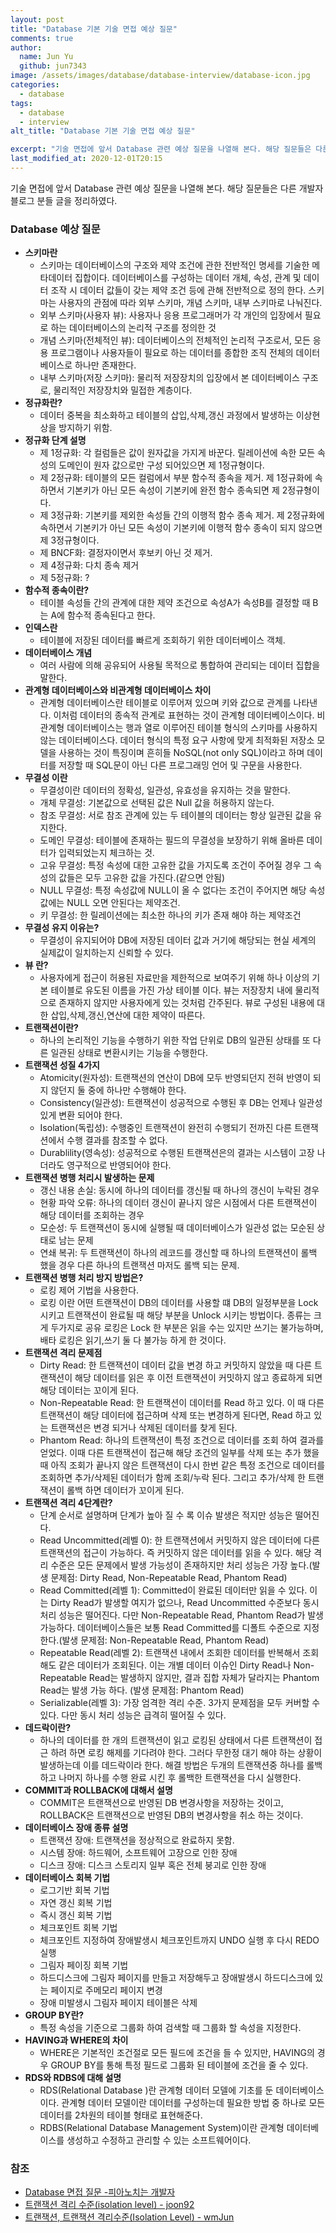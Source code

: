 ```yaml
---
layout: post
title: "Database 기본 기술 면접 예상 질문"
comments: true
author:
  name: Jun Yu
  github: jun7343
image: /assets/images/database/database-interview/database-icon.jpg
categories: 
  - database
tags: 
  - database
  - interview
alt_title: "Database 기본 기술 면접 예상 질문"

excerpt: "기술 면접에 앞서 Database 관련 예상 질문을 나열해 본다. 해당 질문들은 다른 개발자 블로그 분들 글을 정리하였다."
last_modified_at: 2020-12-01T20:15
---
```


기술 면접에 앞서 Database 관련 예상 질문을 나열해 본다. 해당 질문들은 다른 개발자 블로그 분들 글을 정리하였다.

### Database 예상 질문

- **스키마란**
  - 스키마는 데이터베이스의 구조와 제약 조건에 관한 전반적인 명세를 기술한 메타데이터 집합이다. 데이터베이스를 구성하는 데이터 개체, 속성, 관계 및 데이터 조작 시 데이터 값들이 갖는 제약 조건 등에 관해 전반적으로 정의 한다. 스키마는 사용자의 관점에 따라 외부 스키마, 개념 스키마, 내부 스키마로 나눠진다.
  - 외부 스키마(사용자 뷰): 사용자나 응용 프로그래머가 각 개인의 입장에서 필요로 하는 데이터베이스의 논리적 구조를 정의한 것
  - 개념 스키마(전체적인 뷰): 데이터베이스의 전체적인 논리적 구조로서, 모든 응용 프로그램이나 사용자들이 필요로 하는 데이터를 종합한 조직 전체의 데이터베이스로 하나만 존재한다.
  - 내부 스키마(저장 스키마): 물리적 저장장치의 입장에서 본 데이터베이스 구조로, 물리적인 저장장치와 밀접한 계층이다.
- **정규화란?**
  - 데이터 중복을 최소화하고 테이블의 삽입,삭제,갱신 과정에서 발생하는 이상현상을 방지하기 위함.
- **정규화 단계 설명**
  - 제 1정규화: 각 컬럼들은 값이 원자값을 가지게 바꾼다. 릴레이션에 속한 모든 속성의 도메인이 원자 값으로만 구성 되어있으면 제 1정규형이다.
  - 제 2정규화: 테이블의 모든 컬럼에서 부분 함수적 종속을 제거. 제 1정규화에 속하면서 기본키가 아닌 모든 속성이 기본키에 완전 함수 종속되면 제 2정규형이다.
  - 제 3정규화: 기본키를 제외한 속성들 간의 이행적 함수 종속 제거. 제 2정규화에 속하면서 기본키가 아닌 모든 속성이 기본키에 이행적 함수 종속이 되지 않으면 제 3정규형이다.
  - 제 BNCF화: 결정자이면서 후보키 아닌 것 제거. 
  - 제 4정규화: 다치 종속 제거
  - 제 5정규화: ?
- **함수적 종속이란?**
  - 테이블 속성들 간의 관계에 대한 제약 조건으로 속성A가 속성B를 결정할 때 B는 A에 함수적 종속된다고 한다.
- **인덱스란**
  - 테이블에 저장된 데이터를 빠르게 조회하기 위한 데이터베이스 객체.
- **데이터베이스 개념**
  - 여러 사람에 의해 공유되어 사용될 목적으로 통합하여 관리되는 데이터 집합을 말한다.
- **관계형 데이터베이스와 비관계형 데이터베이스 차이**
  - 관계형 데이터베이스란 테이블로 이루어져 있으며 키와 값으로 관계를 나타낸다. 이처럼 데이터의 종속적 관계로 표현하는 것이 관계형 데이터베이스이다. 비관계형 데이터베이스는 행과 열로 이루어진 테이블 형식의 스키마를 사용하지 않는 데이터베이스다. 데이터 형식의 특정 요구 사항에 맞게 최적화된 저장소 모델을 사용하는 것이 특징이며 흔히들 NoSQL(not only SQL)이라고 하며 데이터를 저장할 때 SQL문이 아닌 다른 프로그래밍 언어 및 구문을 사용한다.
- **무결성 이란**
  - 무결성이란 데이터의 정확성, 일관성, 유효성을 유지하는 것을 말한다.
  - 개체 무결성: 기본값으로 선택된 값은 Null 값을 허용하지 않는다.
  - 참조 무결성: 서로 참조 관계에 있는 두 테이블의 데이터는 항상 일관된 값을 유지한다.
  - 도메인 무결성: 테이블에 존재하는 필드의 무결성을 보장하기 위해 올바른 데이터가 입력되었는지 체크하는 것.
  - 고유 무결성: 특정 속성에 대한 고유한 값을 가지도록 조건이 주어질 경우 그 속성의 값들은 모두 고유한 값을 가진다.(같으면 안됨)
  - NULL 무결성: 특정 속성값에 NULL이 올 수 없다는 조건이 주어지면 해당 속성값에는 NULL 오면 안된다는 제약조건.
  - 키 무결성: 한 릴레이션에는 최소한 하나의 키가 존재 해야 하는 제약조건
- **무결성 유지 이유는?**
  - 무결성이 유지되어야 DB에 저장된 데이터 값과 거기에 해당되는 현실 세계의 실제값이 일치하는지 신뢰할 수 있다.
- **뷰 란?**
  - 사용자에게 접근이 허용된 자료만을 제한적으로 보여주기 위해 하나 이상의 기본 테이블로 유도된 이름을 가진 가상 테이블 이다. 뷰는 저장장치 내에 물리적으로 존재하지 않지만 사용자에게 있는 것처럼 간주된다. 뷰로 구성된 내용에 대한 삽입,삭제,갱신,연산에 대한 제약이 따른다.
- **트랜잭션이란?**
  - 하나의 논리적인 기능을 수행하기 위한 작업 단위로 DB의 일관된 상태를 또 다른 일관된 상태로 변환시키는 기능을 수행한다.
- **트랜잭션 성질 4가지**
  - Atomicity(원자성): 트랜잭션의 연산이 DB에 모두 반영되던지 전혀 반영이 되지 않던지 둘 중에 하나만 수행해야 한다.
  - Consistency(일관성): 트랜잭션이 성공적으로 수행된 후 DB는 언제나 일관성 있게 변환 되어야 한다.
  - Isolation(독립성): 수행중인 트랜잭션이 완전히 수행되기 전까진 다른 트랜잭션에서 수행 결과를 참조할 수 없다. 
  - Durablility(영속성): 성공적으로 수행된 트랜잭션은의 결과는 시스템이 고장 나더라도 영구적으로 반영되어야 한다.
- **트랜잭션 병행 처리시 발생하는 문제**
  - 갱신 내용 손실: 동시에 하나의 데이터를 갱신될 때 하나의 갱신이 누락된 경우
  - 현황 파악 오류: 하나의 데이터 갱신이 끝나지 않은 시점에서 다른 트랜잭션이 해당 데이터를 조회하는 경우
  - 모순성: 두 트랜잭션이 동시에 실행될 때 데이터베이스가 일관성 없는 모순된 상태로 남는 문제
  - 연쇄 복귀: 두 트랜잭션이 하나의 레코드를 갱신할 때 하나의 트랜잭션이 롤백 했을 경우 다른 하나의 트랜잭션 마저도 롤백 되는 문제.
- **트랜잭션 병행 처리 방지 방법은?**
  - 로킹 제어 기법을 사용한다.
  - 로킹 이란 어떤 트랜잭션이 DB의 데이터를 사용할 떄 DB의 일정부분을 Lock 시키고 트랜잭션이 완료될 때 해당 부분을 Unlock 시키는 방법이다. 종류는 크게 두가지로 공유 로킹은 Lock 한 부분은 읽을 수는 있지만 쓰기는 불가능하며, 배타 로킹은 읽기,쓰기 둘 다 불가능 하게 한 것이다.
- **트랜잭션 격리 문제점**
  - Dirty Read: 한 트랜잭션이 데이터 값을 변경 하고 커밋하지 않았을 때 다른 트랜잭션이 해당 데이터를 읽은 후 이전 트랜잭션이 커밋하지 않고 종료하게 되면 해당 데이터는 꼬이게 된다.
  - Non-Repeatable Read: 한 트랜잭션이 데이터를 Read 하고 있다. 이 때 다른 트랜잭션이 해당 데이터에 접근하며 삭제 또는 변경하게 된다면, Read 하고 있는 트랜잭션은 변경 되거나 삭제된 데이터를 찾게 된다.
  - Phantom Read: 하나의 트랜잭션이 특정 조건으로 데이터를 조회 하여 결과를 얻었다. 이때 다른 트랜잭션이 접근해 해당 조건의 일부를 삭제 또는 추가 했을 때 아직 조회가 끝나지 않은 트랜잭션이 다시 한번 같은 특정 조건으로 데이터를 조회하면 추가/삭제된 데이터가 함께 조회/누락 된다. 그리고 추가/삭제 한 트랜잭션이 롤백 하면 데이터가 꼬이게 된다.
- **트랜잭션 격리 4단계란?**
  - 단계 순서로 설명하며 단계가 높아 질 수 록 이슈 발생은 적지만 성능은 떨어진다.
  - Read Uncommitted(레벨 0): 한 트랜잭션에서 커밋하지 않은 데이터에 다른 트랜잭션의 접근이 가능하다. 즉 커밋하지 않은 데이터를 읽을 수 있다. 해당 격리 수준은 모든 문제에서 발생 가능성이 존재하지만 처리 성능은 가장 높다.(발생 문제점: Dirty Read, Non-Repeatable Read, Phantom Read)
  - Read Committed(레벨 1): Committed이 완료된 데이터만 읽을 수 있다. 이는 Dirty Read가 발생할 여지가 없으나, Read Uncommitted 수준보다 동시 처리 성능은 떨어진다.  다만 Non-Repeatable Read, Phantom Read가 발생 가능하다. 데이터베이스들은 보통 Read Committed를 디폴트 수준으로 지정한다.(발생 문제점: Non-Repeatable Read, Phantom Read)
  - Repeatable Read(레벨 2): 트랜잭션 내에서 조회한 데이터를 반복해서 조회해도 같은 데이터가 조회된다. 이는 개별 데이터 이슈인 Dirty Read나 Non-Repeatable Read는 발생하지 않지만, 결과 집합 자체가 달라지는 Phantom Read는 발생 가능 하다. (발생 문제점: Phantom Read)
  - Serializable(레벨 3): 가장 엄격한 격리 수준. 3가지 문제점을 모두 커버할 수 있다. 다만 동시 처리 성능은 급격히 떨어질 수 있다.
- **데드락이란?**
  - 하나의 데이터를 한 개의 트랜잭션이 읽고 로킹된 상태에서 다른 트랜잭션이 접근 하려 하면 로킹 해제를 기다려야 한다. 그러다 무한정 대기 해야 하는 상황이 발생하는데 이를 데드락이라 한다. 해결 방법은 두개의 트랜잭션중 하나를 롤백하고 나머지 하나를 수행 완료 시킨 후 롤백한 트랜잭션을 다시 실행한다.
- **COMMIT과 ROLLBACK에 대해서 설명**
  - COMMIT은 트랜잭션으로 반영된 DB 변경사항을 저장하는 것이고, ROLLBACK은 트랜잭션으로 반영된 DB의 변경사항을 취소 하는 것이다.
- **데이터베이스 장애 종류 설명**
  - 트랜잭션 장애: 트랜잭션을 정상적으로 완료하지 못함.
  - 시스템 장애: 하드웨어, 소프트웨어 고장으로 인한 장애
  - 디스크 장애: 디스크 스토리지 일부 혹은 전체 붕괴로 인한 장애
- **데이터베이스 회복 기법**
  - 로그기반 회복 기법
  - 자연 갱신 회복 기법
  - 즉시 갱신 회복 기법
  - 체크포인트 회복 기법
  - 체크포인트 지정하여 장애발생시 체크포인트까지 UNDO 실행 후  다시 REDO 실행
  - 그림자 페이징 회복 기법
  - 하드디스크에 그림자 페이지를 만들고 저장해두고 장애발생시 하드디스크에 있는 페이지로 주메모리 페이지 변경
  - 장애 미발생시 그림자 페이지 테이블은 삭제
- **GROUP BY란?**
  - 특정 속성을 기준으로 그룹화 하여 검색할 때 그룹화 할 속성을 지정한다.
- **HAVING과 WHERE의 차이**
  - WHERE은 기본적인 조건절로 모든 필드에 조건을 들 수 있지만, HAVING의 경우 GROUP BY를 통해 특정 필드로 그룹화 된 테이블에 조건을 줄 수 있다.
- **RDS와 RDBS에 대해 설명**
  - RDS(Relational Database )란 관계형 데이터 모델에 기초를 둔 데이터베이스이다. 관계형 데이터 모델이란 데이터를 구성하는데 필요한 방법 중 하나로 모든 데이터를 2차원의 테이블 형태로 표현해준다.
  - RDBS(Relational Database Management System)이란 관계형 데이터베이스를 생성하고 수정하고 관리할 수 있는 소프트웨어이다.


### 참조

- [Database 면접 질문 -피아노치는 개발자](https://kadamon.tistory.com/21)
- [트랜잭션 격리 수준(isolation level) - joon92](https://joont92.github.io/db/%ED%8A%B8%EB%9E%9C%EC%9E%AD%EC%85%98-%EA%B2%A9%EB%A6%AC-%EC%88%98%EC%A4%80-isolation-level/)
- [트랜잭션, 트랜잭션 격리수준(Isolation Level) - wmJun](https://feco.tistory.com/45)


